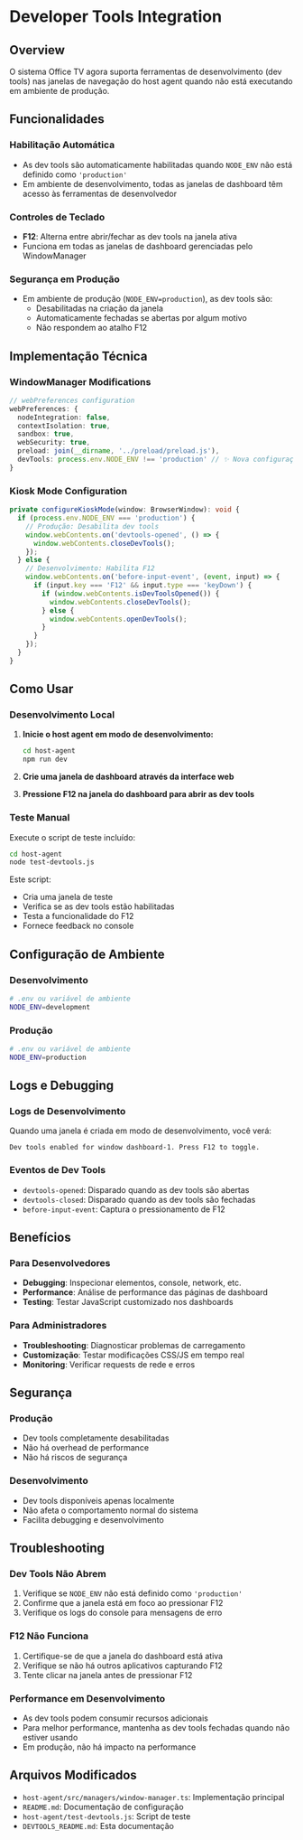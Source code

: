 # Developer Tools Integration

## Overview

O sistema Office TV agora suporta ferramentas de desenvolvimento (dev tools) nas janelas de navegação do host agent quando não está executando em ambiente de produção.

## Funcionalidades

### Habilitação Automática
- As dev tools são automaticamente habilitadas quando `NODE_ENV` não está definido como `'production'`
- Em ambiente de desenvolvimento, todas as janelas de dashboard têm acesso às ferramentas de desenvolvedor

### Controles de Teclado
- **F12**: Alterna entre abrir/fechar as dev tools na janela ativa
- Funciona em todas as janelas de dashboard gerenciadas pelo WindowManager

### Segurança em Produção
- Em ambiente de produção (`NODE_ENV=production`), as dev tools são:
  - Desabilitadas na criação da janela
  - Automaticamente fechadas se abertas por algum motivo
  - Não respondem ao atalho F12

## Implementação Técnica

### WindowManager Modifications

```typescript
// webPreferences configuration
webPreferences: {
  nodeIntegration: false,
  contextIsolation: true,
  sandbox: true,
  webSecurity: true,
  preload: join(__dirname, '../preload/preload.js'),
  devTools: process.env.NODE_ENV !== 'production' // ✨ Nova configuração
}
```

### Kiosk Mode Configuration

```typescript
private configureKioskMode(window: BrowserWindow): void {
  if (process.env.NODE_ENV === 'production') {
    // Produção: Desabilita dev tools
    window.webContents.on('devtools-opened', () => {
      window.webContents.closeDevTools();
    });
  } else {
    // Desenvolvimento: Habilita F12
    window.webContents.on('before-input-event', (event, input) => {
      if (input.key === 'F12' && input.type === 'keyDown') {
        if (window.webContents.isDevToolsOpened()) {
          window.webContents.closeDevTools();
        } else {
          window.webContents.openDevTools();
        }
      }
    });
  }
}
```

## Como Usar

### Desenvolvimento Local

1. **Inicie o host agent em modo de desenvolvimento:**
   ```bash
   cd host-agent
   npm run dev
   ```

2. **Crie uma janela de dashboard através da interface web**

3. **Pressione F12 na janela do dashboard para abrir as dev tools**

### Teste Manual

Execute o script de teste incluído:
```bash
cd host-agent
node test-devtools.js
```

Este script:
- Cria uma janela de teste
- Verifica se as dev tools estão habilitadas
- Testa a funcionalidade do F12
- Fornece feedback no console

## Configuração de Ambiente

### Desenvolvimento
```bash
# .env ou variável de ambiente
NODE_ENV=development
```

### Produção
```bash
# .env ou variável de ambiente  
NODE_ENV=production
```

## Logs e Debugging

### Logs de Desenvolvimento
Quando uma janela é criada em modo de desenvolvimento, você verá:
```
Dev tools enabled for window dashboard-1. Press F12 to toggle.
```

### Eventos de Dev Tools
- `devtools-opened`: Disparado quando as dev tools são abertas
- `devtools-closed`: Disparado quando as dev tools são fechadas
- `before-input-event`: Captura o pressionamento de F12

## Benefícios

### Para Desenvolvedores
- **Debugging**: Inspecionar elementos, console, network, etc.
- **Performance**: Análise de performance das páginas de dashboard
- **Testing**: Testar JavaScript customizado nos dashboards

### Para Administradores
- **Troubleshooting**: Diagnosticar problemas de carregamento
- **Customização**: Testar modificações CSS/JS em tempo real
- **Monitoring**: Verificar requests de rede e erros

## Segurança

### Produção
- Dev tools completamente desabilitadas
- Não há overhead de performance
- Não há riscos de segurança

### Desenvolvimento
- Dev tools disponíveis apenas localmente
- Não afeta o comportamento normal do sistema
- Facilita debugging e desenvolvimento

## Troubleshooting

### Dev Tools Não Abrem
1. Verifique se `NODE_ENV` não está definido como `'production'`
2. Confirme que a janela está em foco ao pressionar F12
3. Verifique os logs do console para mensagens de erro

### F12 Não Funciona
1. Certifique-se de que a janela do dashboard está ativa
2. Verifique se não há outros aplicativos capturando F12
3. Tente clicar na janela antes de pressionar F12

### Performance em Desenvolvimento
- As dev tools podem consumir recursos adicionais
- Para melhor performance, mantenha as dev tools fechadas quando não estiver usando
- Em produção, não há impacto na performance

## Arquivos Modificados

- `host-agent/src/managers/window-manager.ts`: Implementação principal
- `README.md`: Documentação de configuração
- `host-agent/test-devtools.js`: Script de teste
- `DEVTOOLS_README.md`: Esta documentação
